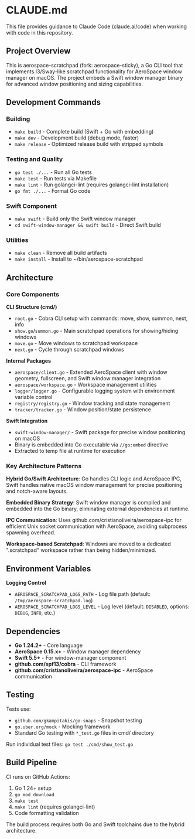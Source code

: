 # CLAUDE.md

This file provides guidance to Claude Code (claude.ai/code) when working with code in this repository.

## Project Overview

This is aerospace-scratchpad (fork: aerospace-sticky), a Go CLI tool that implements I3/Sway-like scratchpad functionality for AeroSpace window manager on macOS. The project embeds a Swift window manager binary for advanced window positioning and sizing capabilities.

## Development Commands

### Building
- `make build` - Complete build (Swift + Go with embedding)  
- `make dev` - Development build (debug mode, faster)
- `make release` - Optimized release build with stripped symbols

### Testing and Quality
- `go test ./...` - Run all Go tests
- `make test` - Run tests via Makefile
- `make lint` - Run golangci-lint (requires golangci-lint installation)
- `go fmt ./...` - Format Go code

### Swift Component
- `make swift` - Build only the Swift window manager
- `cd swift-window-manager && swift build` - Direct Swift build

### Utilities
- `make clean` - Remove all build artifacts
- `make install` - Install to ~/bin/aerospace-scratchpad

## Architecture

### Core Components

**CLI Structure (cmd/)**
- `root.go` - Cobra CLI setup with commands: move, show, summon, next, info
- `show.go`/`summon.go` - Main scratchpad operations for showing/hiding windows
- `move.go` - Move windows to scratchpad workspace
- `next.go` - Cycle through scratchpad windows

**Internal Packages**
- `aerospace/client.go` - Extended AeroSpace client with window geometry, fullscreen, and Swift window manager integration
- `aerospace/workspace.go` - Workspace management utilities  
- `logger/logger.go` - Configurable logging system with environment variable control
- `registry/registry.go` - Window tracking and state management
- `tracker/tracker.go` - Window position/state persistence

**Swift Integration**
- `swift-window-manager/` - Swift package for precise window positioning on macOS
- Binary is embedded into Go executable via `//go:embed` directive
- Extracted to temp file at runtime for execution

### Key Architecture Patterns

**Hybrid Go/Swift Architecture**: Go handles CLI logic and AeroSpace IPC, Swift handles native macOS window management for precise positioning and notch-aware layouts.

**Embedded Binary Strategy**: Swift window manager is compiled and embedded into the Go binary, eliminating external dependencies at runtime.

**IPC Communication**: Uses github.com/cristianoliveira/aerospace-ipc for efficient Unix socket communication with AeroSpace, avoiding subprocess spawning overhead.

**Workspace-based Scratchpad**: Windows are moved to a dedicated ".scratchpad" workspace rather than being hidden/minimized.

## Environment Variables

**Logging Control**
- `AEROSPACE_SCRATCHPAD_LOGS_PATH` - Log file path (default: `/tmp/aerospace-scratchpad.log`)
- `AEROSPACE_SCRATCHPAD_LOGS_LEVEL` - Log level (default: `DISABLED`, options: `DEBUG`, `INFO`, etc.)

## Dependencies

- **Go 1.24.2+** - Core language
- **AeroSpace 0.15.x+** - Window manager dependency
- **Swift 5.5+** - For window-manager component
- **github.com/spf13/cobra** - CLI framework
- **github.com/cristianoliveira/aerospace-ipc** - AeroSpace communication

## Testing

Tests use:
- `github.com/gkampitakis/go-snaps` - Snapshot testing
- `go.uber.org/mock` - Mocking framework
- Standard Go testing with `*_test.go` files in cmd/ directory

Run individual test files: `go test ./cmd/show_test.go`

## Build Pipeline

CI runs on GitHub Actions:
1. Go 1.24+ setup
2. `go mod download`  
3. `make test`
4. `make lint` (requires golangci-lint)
5. Code formatting validation

The build process requires both Go and Swift toolchains due to the hybrid architecture.